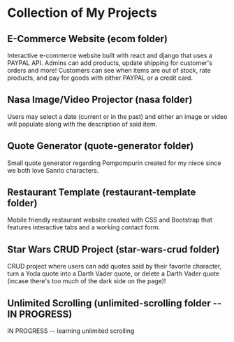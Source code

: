 # Collection of My Projects

## E-Commerce Website (ecom folder)

Interactive e-commerce website built with react and django that uses a PAYPAL API. Admins can add products, update shipping for customer's orders and more! Customers can see when items are out of stock, rate products, and pay for goods with either PAYPAL or a credit card.

## Nasa Image/Video Projector (nasa folder)

Users may select a date (current or in the past) and either an image or video will populate along with the description of said item.

## Quote Generator (quote-generator folder)

Small quote generator regarding Pompompurin created for my niece since we both love Sanrio characters. 

## Restaurant Template (restaurant-template folder)

Mobile friendly restaurant website created with CSS and Bootstrap that features interactive tabs and a working contact form. 

## Star Wars CRUD Project (star-wars-crud folder) 

CRUD project where users can add quotes said by their favorite character, turn a Yoda quote into a Darth Vader quote, or delete a Darth Vader quote (incase there's too much of the dark side on the page)!

## Unlimited Scrolling (unlimited-scrolling folder -- IN PROGRESS)

IN PROGRESS -- learning unlimited scrolling 
